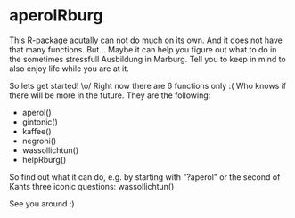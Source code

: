 # aperolRburg


This R-package acutally can not do much on its own. And it does not have that many functions. But...
Maybe it can help you figure out what to do in the sometimes stressfull Ausbildung in Marburg. Tell you to keep in mind to also enjoy life while you are at it.
       
So lets get started! \o/
Right now there are 6 functions only :( Who knows if there will be more in the future.
They are the following:
- aperol()
- gintonic()
- kaffee()
- negroni()
- wassollichtun()
- helpRburg()

So find out what it can do, e.g. by starting with "?aperol" or the second of Kants three iconic questions: wassollichtun()

See you around :)
